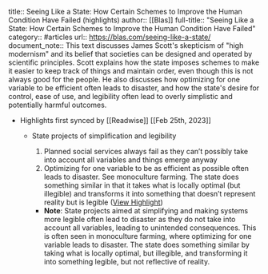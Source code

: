 title:: Seeing Like a State: How Certain Schemes to Improve the Human Condition Have Failed (highlights)
author:: [[Blas]]
full-title:: "Seeing Like a State: How Certain Schemes to Improve the Human Condition Have Failed"
category:: #articles
url:: https://blas.com/seeing-like-a-state/
document_note:: This text discusses James Scott's skepticism of "high modernism" and its belief that societies can be designed and operated by scientific principles. Scott explains how the state imposes schemes to make it easier to keep track of things and maintain order, even though this is not always good for the people. He also discusses how optimizing for one variable to be efficient often leads to disaster, and how the state's desire for control, ease of use, and legibility often lead to overly simplistic and potentially harmful outcomes.

- Highlights first synced by [[Readwise]] [[Feb 25th, 2023]]
	- State projects of simplification and legibility
	  
	  1.  Planned social services always fail as they can’t possibly take into account all variables and things emerge anyway
	  2.  Optimizing for one variable to be as efficient as possible often leads to disaster. See monoculture farming. The state does something similar in that it takes what is locally optimal (but illegible) and transforms it into something that doesn’t represent reality but is legible ([View Highlight](https://read.readwise.io/read/01gt0ay9m4qm8rze4e8n2tq8m1))
		- **Note**: State projects aimed at simplifying and making systems more legible often lead to disaster as they do not take into account all variables, leading to unintended consequences. This is often seen in monoculture farming, where optimizing for one variable leads to disaster. The state does something similar by taking what is locally optimal, but illegible, and transforming it into something legible, but not reflective of reality.